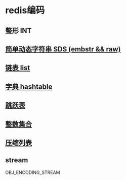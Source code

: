 # redis编码

## 整形 INT

## [简单动态字符串 SDS (embstr && raw)](redis-encoding-sds.md)

## [链表 list](redis-encoding-list.md)

## [字典 hashtable](redis-encoding-hashtable.md)

## [跳跃表](redis-encoding-skiplist.md)

## [整数集合](redis-encoding-intset.md)

## [压缩列表](redis-encoding-ziplist.md)

## stream

OBJ_ENCODING_STREAM

<!-- OBJ_ENCODING_QUICKLIST   -->
<!-- OBJ_ENCODING_ZIPMAP   -->